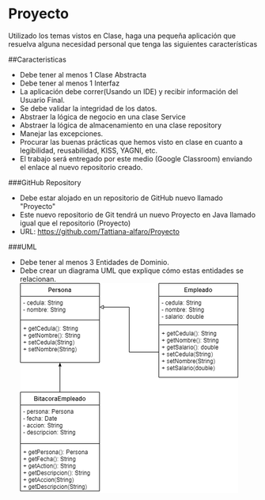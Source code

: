 # Proyecto
Utilizado los temas vistos en Clase, haga una pequeña aplicación que resuelva alguna necesidad personal que tenga las siguientes características

##Caracteristicas
* Debe tener al menos 1 Clase Abstracta
* Debe tener al menos 1 Interfaz
* La aplicación debe correr(Usando un IDE) y recibir información del Usuario Final.
* Se debe validar la integridad de los datos.
* Abstraer la lógica de negocio en una clase Service
* Abstraer la lógica de almacenamiento en una clase repository
* Manejar las excepciones.
* Procurar las buenas prácticas que hemos visto en clase en cuanto a legibilidad, reusabilidad, KISS, YAGNI, etc.
* El trabajo será entregado por este medio (Google Classroom) enviando el enlace al nuevo repositorio creado.

###GitHub Repository
* Debe estar alojado en un repositorio de GitHub nuevo llamado "Proyecto"
* Este nuevo repositorio de Git tendrá un nuevo Proyecto en Java llamado igual que el repositorio (Proyecto)
* URL: https://github.com/Tattiana-alfaro/Proyecto

###UML
* Debe tener al menos 3 Entidades de Dominio.
* Debe crear un diagrama UML que explique cómo estas entidades se relacionan.
  ![Diagrama UML](Proyecto.png)
